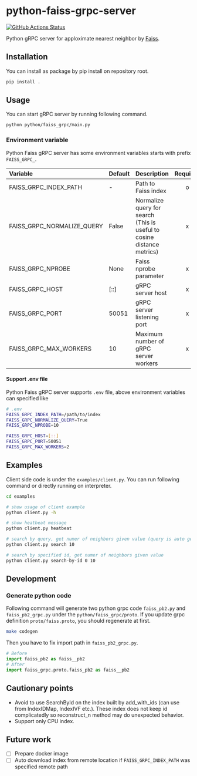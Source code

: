 # python-faiss-grpc-server

[![GitHub Actions Status](https://github.com/KanchiShimono/python-faiss-grpc-server/workflows/Build/badge.svg)](https://github.com/KanchiShimono/python-faiss-grpc-server/actions?query=workflow%3ABuild)

Python gRPC server for apploximate nearest neighbor by [Faiss](https://github.com/facebookresearch/faiss).

## Installation

You can install as package by pip install on repository root.

```sh
pip install .
```

## Usage

You can start gRPC server by running following command.

```sh
python python/faiss_grpc/main.py
```

### Environment variable

Python Faiss gRPC server has some environment variables starts with prefix `FAISS_GRPC_`.

| Variable                   | Default | Description                                                            | Required |
| :------------------------- | :------ | :--------------------------------------------------------------------- | :------: |
| FAISS_GRPC_INDEX_PATH      | -       | Path to Faiss index                                                    |    o     |
| FAISS_GRPC_NORMALIZE_QUERY | False   | Normalize query for search (This is useful to cosine distance metrics) |    x     |
| FAISS_GRPC_NPROBE          | None    | Faiss nprobe parameter                                                 |    x     |
| FAISS_GRPC_HOST            | [::]    | gRPC server host                                                       |    x     |
| FAISS_GRPC_PORT            | 50051   | gRPC server listening port                                             |    x     |
| FAISS_GRPC_MAX_WORKERS     | 10      | Maximum number of gRPC server workers                                  |    x     |

#### Support .env file

Python Faiss gRPC server supports `.env` file, above environment variables can specified like

```sh
# .env
FAISS_GRPC_INDEX_PATH=/path/to/index
FAISS_GRPC_NORMALIZE_QUERY=True
FAISS_GRPC_NPROBE=10

FAISS_GRPC_HOST=[::]
FAISS_GRPC_PORT=50051
FAISS_GRPC_MAX_WORKERS=2
```

## Examples

Client side code is under the `examples/client.py`.
You can run following command or directly running on interpreter.

```sh
cd examples

# show usage of client example
python client.py -h

# show heatbeat message
python client.py heatbeat

# search by query, get numer of neighbors given value (query is auto generated in command as identity vector)
python client.py search 10

# search by specified id, get numer of neighbors given value
python client.py search-by-id 0 10
```

## Development

### Generate python code

Following command will generate two python grpc code `faiss_pb2.py` and `faiss_pb2_grpc.py` under the `python/faiss_grpc/proto`.
If you update grpc definition `proto/faiss.proto`, you should regenerate at first.

```sh
make codegen
```

Then you have to fix import path in `faiss_pb2_grpc.py`.

```py
# Before
import faiss_pb2 as faiss__pb2
# After
import faiss_grpc.proto.faiss_pb2 as faiss__pb2
```

## Cautionary points

- Avoid to use SearchById on the index built by add_with_ids (can use from IndexIDMap, IndexIVF etc.). These index does not keep id complicatedly so reconstruct_n method may do unexpected behavior.
- Support only CPU index.

## Future work

- [ ] Prepare docker image
- [ ] Auto download index from remote location if `FAISS_GRPC_INDEX_PATH` was specified remote path
